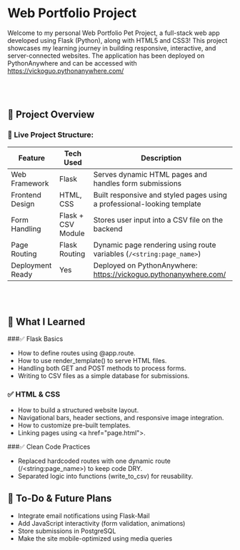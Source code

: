 # Web Portfolio Project
Welcome to my personal Web Portfolio Pet Project, a full-stack web app developed using Flask (Python), along with HTML5 and CSS3! This project showcases my learning journey in building responsive, interactive, and server-connected websites. The application has been deployed on PythonAnywhere and can be accessed with<a href="https://vickoguo.pythonanywhere.com/"> https://vickoguo.pythonanywhere.com/ </a> 

<br><br>

## 🚀 Project Overview
### 🔗 Live Project Structure:
| Feature          | Tech Used          | Description                                                             |
| ---------------- | ------------------ | ----------------------------------------------------------------------- |
| Web Framework    | Flask              | Serves dynamic HTML pages and handles form submissions                  |
| Frontend Design  | HTML, CSS          | Built responsive and styled pages using a professional-looking template |
| Form Handling    | Flask + CSV Module | Stores user input into a CSV file on the backend                        |
| Page Routing     | Flask Routing      | Dynamic page rendering using route variables (`/<string:page_name>`)    |
| Deployment Ready | Yes                | Deployed on PythonAnywhere: <a href="https://vickoguo.pythonanywhere.com/">https://vickoguo.pythonanywhere.com/        |

<br><br>

## 🧠 What I Learned
###✅ Flask Basics
- How to define routes using @app.route.
- How to use render_template() to serve HTML files.
- Handling both GET and POST methods to process forms.
- Writing to CSV files as a simple database for submissions.

### ✅ HTML & CSS
- How to build a structured website layout.
- Navigational bars, header sections, and responsive image integration.
- How to customize pre-built templates.
- Linking pages using \<a href="page.html">.

###✅ Clean Code Practices
- Replaced hardcoded routes with one dynamic route (/\<string:page_name>) to keep code DRY.
- Separated logic into functions (write_to_csv) for reusability.


## 🎯 To-Do & Future Plans
 - Integrate email notifications using Flask-Mail
 - Add JavaScript interactivity (form validation, animations)
 - Store submissions in PostgreSQL
 - Make the site mobile-optimized using media queries
